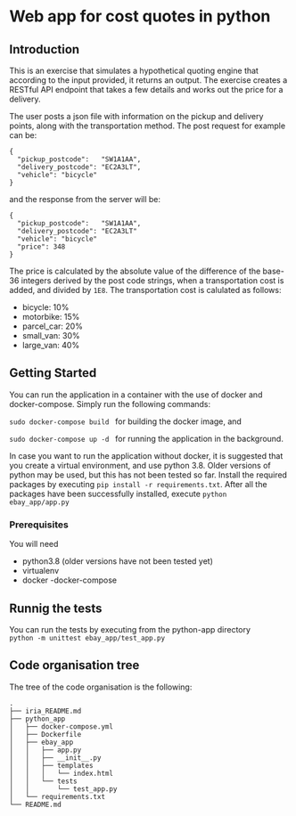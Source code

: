 # Web app for cost quotes in python

## Introduction

This is an exercise that simulates a hypothetical quoting engine that 
according to the input provided, it returns an output. The exercise creates 
a RESTful API endpoint that takes a few details and works out the price for 
a delivery.

The user posts a json file with information on the pickup and delivery points, 
along with the transportation method. The post request for example can be:
```
{
  "pickup_postcode":   "SW1A1AA",
  "delivery_postcode": "EC2A3LT",
  "vehicle": "bicycle"
}
```
and the response from the server will be:
```
{
  "pickup_postcode":   "SW1A1AA",
  "delivery_postcode": "EC2A3LT"
  "vehicle": "bicycle"
  "price": 348
}
```
The price is calculated by the absolute value of the difference of the base-36 
integers derived by the post code strings, when a transportation cost is added, 
and divided by `1E8`. 
The transportation cost is calulated as follows:

* bicycle: 10%
* motorbike: 15%
* parcel_car: 20%
* small_van: 30%
* large_van: 40%

## Getting Started

You can run the application in a container with the use of docker and docker-compose. 
Simply run the following commands: 

  `sudo docker-compose build ` for building the docker image, and 

  `sudo docker-compose up -d ` for running the application in the background.


In case you want to run the application without docker, it is suggested that you 
create a virtual environment, and use python 3.8. Older versions of python may be 
used, but this has not been tested so far. Install the required packages by executing
 `pip install -r requirements.txt`. After all the packages have been 
 successfully installed, execute `python ebay_app/app.py`

### Prerequisites
You will need
 - python3.8 (older versions have not been tested yet)
 - virtualenv
 - docker
 -docker-compose

## Runnig the tests
You can run the tests by executing from the python-app directory  
 `python -m unittest ebay_app/test_app.py`



## Code organisation tree
The tree of the code organisation is the following:
```
.
├── iria_README.md
├── python_app
│   ├── docker-compose.yml
│   ├── Dockerfile
│   ├── ebay_app
│   │   ├── app.py
│   │   ├── __init__.py
│   │   ├── templates
│   │   │   └── index.html
│   │   └── tests
│   │       └── test_app.py
│   └── requirements.txt
└── README.md
```
